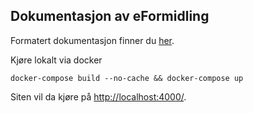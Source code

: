 ## Dokumentasjon av eFormidling

Formatert dokumentasjon finner du  [her](https://difi.github.io/eformidling/).

Kjøre lokalt via docker 

```
docker-compose build --no-cache && docker-compose up
```

Siten vil da kjøre på [http://localhost:4000/](http://localhost:4000/).